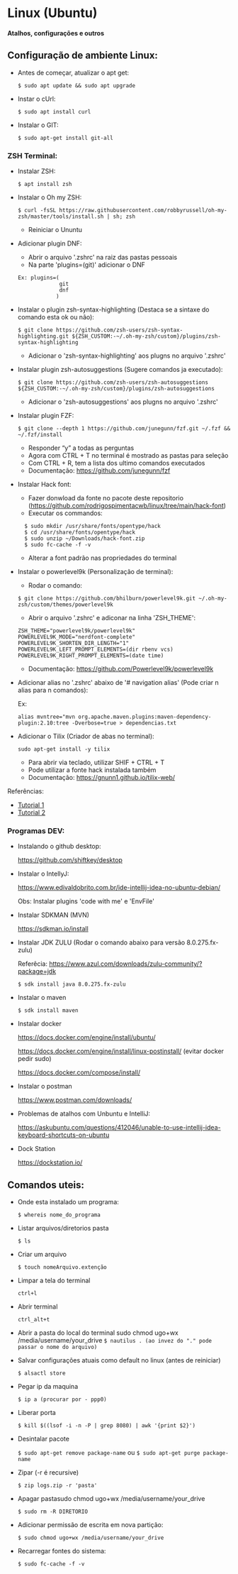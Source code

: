 # Linux (Ubuntu)

#### Atalhos, configurações e outros

## Configuração de ambiente Linux:

- Antes de começar, atualizar o apt get:

  ```$ sudo apt update && sudo apt upgrade```

- Instar o cUrl:

  ```$ sudo apt install curl```

- Instalar o GIT:

  ```$ sudo apt-get install git-all```
  

### ZSH Terminal:
  
- Instalar ZSH:

  ```$ apt install zsh```

- Instalar o Oh my ZSH:

  ```$ curl -fsSL https://raw.githubusercontent.com/robbyrussell/oh-my-zsh/master/tools/install.sh | sh; zsh```
  * Reiniciar o Ununtu

- Adicionar plugin DNF:

  * Abrir o arquivo '.zshrc' na raiz das pastas pessoais
  * Na parte 'plugins=(git)' adicionar o DNF
  ```
  Ex: plugins=(
               git
               dnf
              )
  ```

- Instalar o plugin zsh-syntax-highlighting (Destaca se a sintaxe do comando esta ok ou não):

  ```$ git clone https://github.com/zsh-users/zsh-syntax-highlighting.git ${ZSH_CUSTOM:-~/.oh-my-zsh/custom}/plugins/zsh-syntax-highlighting```
  * Adicionar o 'zsh-syntax-highlighting' aos plugns no arquivo '.zshrc'

- Instalar plugin zsh-autosuggestions (Sugere comandos ja executado):

  ```$ git clone https://github.com/zsh-users/zsh-autosuggestions ${ZSH_CUSTOM:-~/.oh-my-zsh/custom}/plugins/zsh-autosuggestions```
  * Adicionar o 'zsh-autosuggestions' aos plugns no arquivo '.zshrc'


- Instalar plugin FZF:

  ```$ git clone --depth 1 https://github.com/junegunn/fzf.git ~/.fzf && ~/.fzf/install```
  * Responder “y” a todas as perguntas  
  * Agora com CTRL + T no terminal é mostrado as pastas para seleção
  * Com CTRL + R, tem a lista dos ultimo comandos executados
  * Documentação: https://github.com/junegunn/fzf

- Instalar Hack font:

  * Fazer donwload da fonte no pacote deste repositorio (https://github.com/rodrigospimentacwb/linux/tree/main/hack-font)
  * Executar os commandos:
  ```
    $ sudo mkdir /usr/share/fonts/opentype/hack
    $ cd /usr/share/fonts/opentype/hack
    $ sudo unzip ~/Downloads/hack-font.zip
    $ sudo fc-cache -f -v
  ```
  * Alterar a font padrão nas propriedades do terminal
 
 - Instalar o powerlevel9k (Personalização de terminal):
    
    * Rodar o comando:
  
    ```$ git clone https://github.com/bhilburn/powerlevel9k.git ~/.oh-my-zsh/custom/themes/powerlevel9k```
    
    * Abrir o arquivo '.zshrc' e adiconar na linha 'ZSH_THEME':
    ```
    ZSH_THEME="powerlevel9k/powerlevel9k"
    POWERLEVEL9K_MODE="nerdfont-complete"
    POWERLEVEL9K_SHORTEN_DIR_LENGTH="1"
    POWERLEVEL9K_LEFT_PROMPT_ELEMENTS=(dir rbenv vcs)
    POWERLEVEL9K_RIGHT_PROMPT_ELEMENTS=(date time)
    ```
    * Documentação: https://github.com/Powerlevel9k/powerlevel9k

  - Adicionar alias no '.zshrc' abaixo de '# navigation alias' (Pode criar n alias para n comandos):
  
    Ex: 
    
    ```alias mvntree="mvn org.apache.maven.plugins:maven-dependency-plugin:2.10:tree -Dverbose=true > dependencias.txt```
    
  - Adicionar o Tilix (Criador de abas no terminal):

    ```
    sudo apt-get install -y tilix
    ```
    * Para abrir via teclado, utilizar SHIF + CTRL + T
    * Pode utilizar a fonte hack instalada também
    * Documentação: https://gnunn1.github.io/tilix-web/
  
 Referências:
* [Tutorial 1](https://blog.rocketseat.com.br/terminal-com-oh-my-zsh-spaceship-dracula-e-mais/)
* [Tutorial 2](https://medium.com/@ivanaugustobd/your-terminal-can-be-much-much-more-productive-5256424658e8)

### Programas DEV:

- Instalando o github desktop:

  https://github.com/shiftkey/desktop

- Instalar o IntellyJ:

  https://www.edivaldobrito.com.br/ide-intellij-idea-no-ubuntu-debian/

  Obs: Instalar plugins 'code with me' e 'EnvFile'

- Instalar SDKMAN (MVN)

  https://sdkman.io/install

- Instalar JDK ZULU (Rodar o comando abaixo para versão 8.0.275.fx-zulu) 
  
  Referêcia: https://www.azul.com/downloads/zulu-community/?package=jdk
  
  ```$ sdk install java 8.0.275.fx-zulu```

- Instalar o maven

  ```$ sdk install maven```

- Instalar docker

  https://docs.docker.com/engine/install/ubuntu/
  
  https://docs.docker.com/engine/install/linux-postinstall/ (evitar docker pedir sudo)
  
  https://docs.docker.com/compose/install/

- Instalar o postman

  https://www.postman.com/downloads/

- Problemas de atalhos com Unbuntu e IntelliJ:

  https://askubuntu.com/questions/412046/unable-to-use-intellij-idea-keyboard-shortcuts-on-ubuntu
  
- Dock Station

  https://dockstation.io/

## Comandos uteis:

- Onde esta instalado um programa:

  ```$ whereis nome_do_programa```

- Listar arquivos/diretorios pasta
  
  ```$ ls```

- Criar um arquivo

  ```$ touch nomeArquivo.extenção```

- Limpar a tela do terminal

  ```ctrl+l```

- Abrir terminal

  ```ctrl_alt+t```

- Abrir a pasta do local do terminal
sudo chmod ugo+wx /media/username/your_drive
  ```$ nautilus . (ao invez do "." pode passar o nome do arquivo)```

- Salvar configurações atuais como default no linux (antes de reiniciar)

  ```$ alsactl store```

- Pegar ip da maquina

  ```$ ip a (procurar por - ppp0)```

- Liberar porta

  ```$ kill $((lsof -i -n -P | grep 8080) | awk '{print $2}')```

- Desintalar pacote

  ```$ sudo apt-get remove package-name```
  ou
  ```$ sudo apt-get purge package-name```

- Zipar (-r é recursive)

  ```$ zip logs.zip -r 'pasta'```

- Apagar pastasudo chmod ugo+wx /media/username/your_drive

  ```$ sudo rm -R DIRETORIO```

- Adicionar permissão de escrita em nova partição:

  ```$ sudo chmod ugo+wx /media/username/your_drive```
  
- Recarregar fontes do sistema:

  ```$ sudo fc-cache -f -v```
